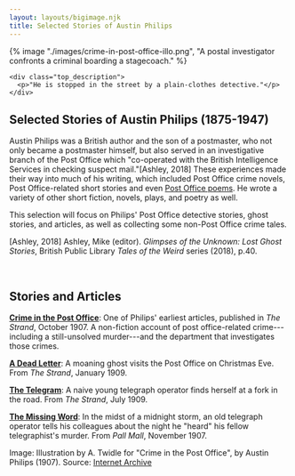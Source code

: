 ```yaml
---
layout: layouts/bigimage.njk
title: Selected Stories of Austin Philips
---
```


<div class="top_container">
    {% image "./images/crime-in-post-office-illo.png", "A postal investigator confronts a criminal boarding a stagecoach." %}

    <div class="top_description">
      <p>"He is stopped in the street by a plain-clothes detective."</p>
    </div>
</div>

<div class="message-box">
<h2>Selected Stories of Austin Philips (1875-1947)</h2>

Austin Philips was a British author and the son of a postmaster, who not only became a postmaster himself, but also served in an investigative branch of the Post Office which "co-operated with the British Intelligence Services in checking suspect mail."[Ashley, 2018] These experiences made their way into much of his writing, which included Post Office crime novels, Post Office-related short stories and even [Post Office poems](https://www.poetryexplorer.net/poem.php?id=10115327). He wrote a variety of other short fiction, novels, plays, and poetry as well.

This selection will focus on Philips' Post Office detective stories, ghost stories, and articles, as well as collecting some non-Post Office crime tales.

<p class="credit">
[Ashley, 2018]  Ashley, Mike (editor). <em>Glimpses of the Unknown: Lost Ghost Stories</em>, British Public Library <em>Tales of the Weird</em> series (2018), p.40.
</p>

</div>
<br>
<div class="message-box">
<h2>Stories and Articles</h2>

[**Crime in the Post Office**](/austin-philips/crime-in-the-post-office/): One of Philips' earliest articles, published in *The Strand*, October 1907. A non-fiction account of post office-related crime---including a still-unsolved murder---and the department that investigates those crimes.

[**A Dead Letter**](/austin-philips/a-dead-letter/): A moaning ghost visits the Post Office on Christmas Eve. From *The Strand*, January 1909.

[**The Telegram**](/austin-philips/the-telegram/): A naive young telegraph operator finds herself at a fork in the road. From *The Strand*, July 1909.

[**The Missing Word**](/austin-philips/the-missing-word/): In the midst of a midnight storm, an old telegraph operator tells his colleagues about the night he "heard" his fellow telegraphist's murder. From *Pall Mall*, November 1907.

</div>

<p class="credit">
 Image: Illustration by A. Twidle for "Crime in the Post Office", by Austin Philips (1907).  Source: <a href="https://archive.org/details/TheStrandMagazineAnIllustratedMonthly/TheStrandMagazine1907bVol.XxxivJul-dec/page/n417/mode/1up?view=theater">Internet Archive</a>
</p>
